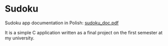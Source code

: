 # Sudoku
Sudoku app documentation in Polish:
[sudoku_doc.pdf](https://github.com/skibins/Sudoku/files/14088942/sudoku_doc.pdf)

It is a simple C application written as a final project on the first semester at my university.
